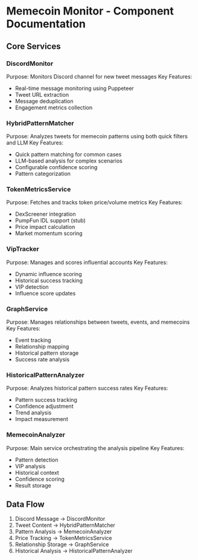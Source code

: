 # Memecoin Monitor - Component Documentation

## Core Services

### DiscordMonitor
Purpose: Monitors Discord channel for new tweet messages
Key Features:
- Real-time message monitoring using Puppeteer
- Tweet URL extraction
- Message deduplication
- Engagement metrics collection

### HybridPatternMatcher
Purpose: Analyzes tweets for memecoin patterns using both quick filters and LLM
Key Features:
- Quick pattern matching for common cases
- LLM-based analysis for complex scenarios
- Configurable confidence scoring
- Pattern categorization

### TokenMetricsService
Purpose: Fetches and tracks token price/volume metrics
Key Features:
- DexScreener integration
- PumpFun IDL support (stub)
- Price impact calculation
- Market momentum scoring

### VipTracker
Purpose: Manages and scores influential accounts
Key Features:
- Dynamic influence scoring
- Historical success tracking
- VIP detection
- Influence score updates

### GraphService
Purpose: Manages relationships between tweets, events, and memecoins
Key Features:
- Event tracking
- Relationship mapping
- Historical pattern storage
- Success rate analysis

### HistoricalPatternAnalyzer
Purpose: Analyzes historical pattern success rates
Key Features:
- Pattern success tracking
- Confidence adjustment
- Trend analysis
- Impact measurement

### MemecoinAnalyzer
Purpose: Main service orchestrating the analysis pipeline
Key Features:
- Pattern detection
- VIP analysis
- Historical context
- Confidence scoring
- Result storage

## Data Flow
1. Discord Message → DiscordMonitor
2. Tweet Content → HybridPatternMatcher
3. Pattern Analysis → MemecoinAnalyzer
4. Price Tracking → TokenMetricsService
5. Relationship Storage → GraphService
6. Historical Analysis → HistoricalPatternAnalyzer